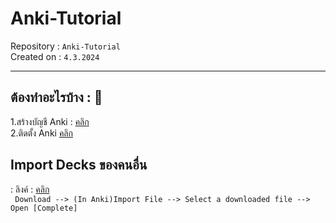 # Anki-Tutorial
Repository : `Anki-Tutorial`   
Created on : `4.3.2024`   
<hr>  

## ต้องทำอะไรบ้าง : 🔧 

1.สร้างบัญชี Anki : [คลิก](https://ankiweb.net/account/signup)  
2.ติดตั้ง Anki [คลิก](https://apps.ankiweb.net)  
## Import Decks ของคนอื่น  
: ลิงค์ : [คลิก](https://ankiweb.net/shared/decks)  
 ` Download --> (In Anki)Import File --> Select a downloaded file --> Open [Complete]`
